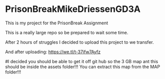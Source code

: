 # PrisonBreakMikeDriessenGD3A
This is my project for the PrisonBreak Assignment

This is a really large repo so be prepared to wait some time.

After 2 hours of struggles I decided to upload this project to we transfer.

And after uploading:
https://we.tl/t-37ifw7Ayfz


#I decided you should be able to get it off git hub so the 3 GB map ant this should be inside the assets folder!!!
You can extract this map from the MAP folder!!!

